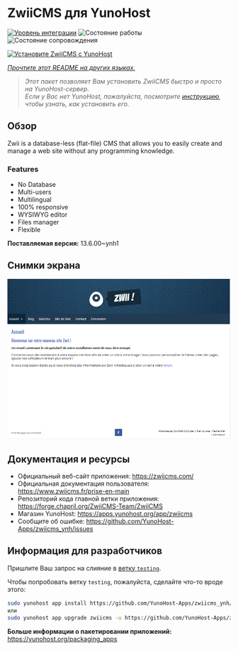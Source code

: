 <!--
Важно: этот README был автоматически сгенерирован <https://github.com/YunoHost/apps/tree/master/tools/readme_generator>
Он НЕ ДОЛЖЕН редактироваться вручную.
-->

# ZwiiCMS для YunoHost

[![Уровень интеграции](https://apps.yunohost.org/badge/integration/zwiicms)](https://ci-apps.yunohost.org/ci/apps/zwiicms/)
![Состояние работы](https://apps.yunohost.org/badge/state/zwiicms)
![Состояние сопровождения](https://apps.yunohost.org/badge/maintained/zwiicms)

[![Установите ZwiiCMS с YunoHost](https://install-app.yunohost.org/install-with-yunohost.svg)](https://install-app.yunohost.org/?app=zwiicms)

*[Прочтите этот README на других языках.](./ALL_README.md)*

> *Этот пакет позволяет Вам установить ZwiiCMS быстро и просто на YunoHost-сервер.*  
> *Если у Вас нет YunoHost, пожалуйста, посмотрите [инструкцию](https://yunohost.org/install), чтобы узнать, как установить его.*

## Обзор

Zwii is a database-less (flat-file) CMS that allows you to easily create and manage a web site without any programming knowledge.

### Features

- No Database
- Multi-users
- Multilingual
- 100% responsive
- WYSIWYG editor
- Files manager
- Flexible


**Поставляемая версия:** 13.6.00~ynh1

## Снимки экрана

![Снимок экрана ZwiiCMS](./doc/screenshots/dashboard.png)

## Документация и ресурсы

- Официальный веб-сайт приложения: <https://zwiicms.com/>
- Официальная документация пользователя: <https://www.zwiicms.fr/prise-en-main>
- Репозиторий кода главной ветки приложения: <https://forge.chapril.org/ZwiiCMS-Team/ZwiiCMS>
- Магазин YunoHost: <https://apps.yunohost.org/app/zwiicms>
- Сообщите об ошибке: <https://github.com/YunoHost-Apps/zwiicms_ynh/issues>

## Информация для разработчиков

Пришлите Ваш запрос на слияние в [ветку `testing`](https://github.com/YunoHost-Apps/zwiicms_ynh/tree/testing).

Чтобы попробовать ветку `testing`, пожалуйста, сделайте что-то вроде этого:

```bash
sudo yunohost app install https://github.com/YunoHost-Apps/zwiicms_ynh/tree/testing --debug
или
sudo yunohost app upgrade zwiicms -u https://github.com/YunoHost-Apps/zwiicms_ynh/tree/testing --debug
```

**Больше информации о пакетировании приложений:** <https://yunohost.org/packaging_apps>
